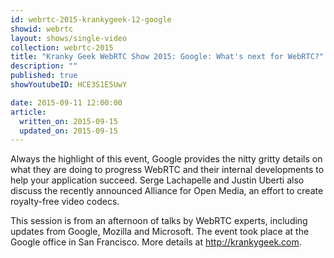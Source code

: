 ```yaml
---
id: webrtc-2015-krankygeek-12-google
showid: webrtc
layout: shows/single-video
collection: webrtc-2015
title: "Kranky Geek WebRTC Show 2015: Google: What's next for WebRTC?"
description: ""
published: true
showYoutubeID: HCE3S1E5UwY

date: 2015-09-11 12:00:00
article:
  written_on: 2015-09-15
  updated_on: 2015-09-15
---
```

Always the highlight of this event, Google provides the nitty gritty details on what they are doing to progress WebRTC and their internal developments to help your application succeed. Serge Lachapelle and Justin Uberti also discuss the recently announced Alliance for Open Media, an effort to create royalty-free video codecs.

This session is from an afternoon of talks by WebRTC experts, including updates from Google, Mozilla and Microsoft. The event took place at the Google office in San Francisco. More details at http://krankygeek.com.
